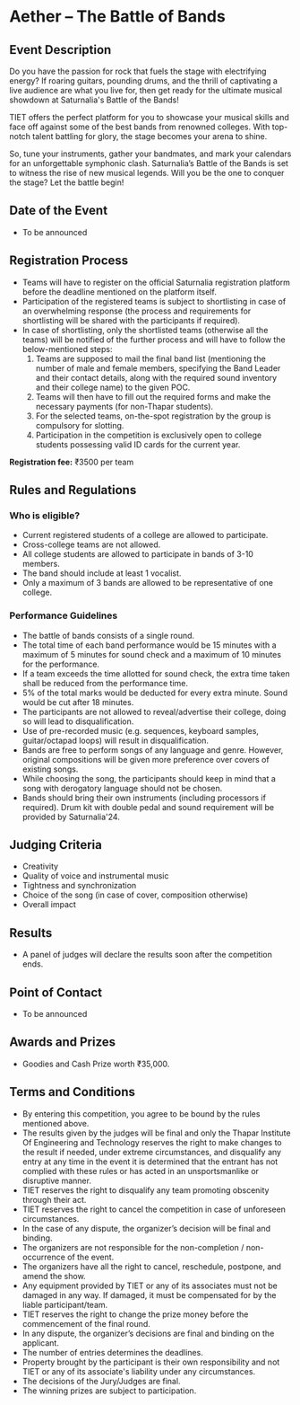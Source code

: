 # Aether – The Battle of Bands

## Event Description
Do you have the passion for rock that fuels the stage with electrifying energy? If roaring guitars, pounding drums, and the thrill of captivating a live audience are what you live for, then get ready for the ultimate musical showdown at Saturnalia's Battle of the Bands!

TIET offers the perfect platform for you to showcase your musical skills and face off against some of the best bands from renowned colleges. With top-notch talent battling for glory, the stage becomes your arena to shine.

So, tune your instruments, gather your bandmates, and mark your calendars for an unforgettable symphonic clash. Saturnalia’s Battle of the Bands is set to witness the rise of new musical legends. Will you be the one to conquer the stage? Let the battle begin!

## Date of the Event
- To be announced


## Registration Process
- Teams will have to register on the official Saturnalia registration platform before the deadline mentioned on the platform itself.
- Participation of the registered teams is subject to shortlisting in case of an overwhelming response (the process and requirements for shortlisting will be shared with the participants if required).
- In case of shortlisting, only the shortlisted teams (otherwise all the teams) will be notified of the further process and will have to follow the below-mentioned steps:
	1. Teams are supposed to mail the final band list (mentioning the number of male and female members, specifying the Band Leader and their contact details, along with the required sound inventory and their college name) to the given POC.
	2. Teams will then have to fill out the required forms and make the necessary payments (for non-Thapar students).
	3. For the selected teams, on-the-spot registration by the group is compulsory for slotting.
	4. Participation in the competition is exclusively open to college students possessing valid ID cards for the current year.

**Registration fee:** ₹3500 per team

## Rules and Regulations

### Who is eligible?
- Current registered students of a college are allowed to participate.
- Cross-college teams are not allowed.
- All college students are allowed to participate in bands of 3-10 members.
- The band should include at least 1 vocalist.
- Only a maximum of 3 bands are allowed to be representative of one college.

### Performance Guidelines
- The battle of bands consists of a single round.
- The total time of each band performance would be 15 minutes with a maximum of 5 minutes for sound check and a maximum of 10 minutes for the performance.
- If a team exceeds the time allotted for sound check, the extra time taken shall be reduced from the performance time.
- 5% of the total marks would be deducted for every extra minute. Sound would be cut after 18 minutes.
- The participants are not allowed to reveal/advertise their college, doing so will lead to disqualification.
- Use of pre-recorded music (e.g. sequences, keyboard samples, guitar/octapad loops) will result in disqualification.
- Bands are free to perform songs of any language and genre. However, original compositions will be given more preference over covers of existing songs.
- While choosing the song, the participants should keep in mind that a song with derogatory language should not be chosen.
- Bands should bring their own instruments (including processors if required). Drum kit with double pedal and sound requirement will be provided by Saturnalia'24.

## Judging Criteria
- Creativity
- Quality of voice and instrumental music
- Tightness and synchronization
- Choice of the song (in case of cover, composition otherwise)
- Overall impact

## Results
- A panel of judges will declare the results soon after the competition ends.

## Point of Contact

- To be announced

## Awards and Prizes
- Goodies and Cash Prize worth ₹35,000.

## Terms and Conditions
- By entering this competition, you agree to be bound by the rules mentioned above.
- The results given by the judges will be final and only the Thapar Institute Of Engineering and Technology reserves the right to make changes to the result if needed, under extreme circumstances, and disqualify any entry at any time in the event it is determined that the entrant has not complied with these rules or has acted in an unsportsmanlike or disruptive manner.
- TIET reserves the right to disqualify any team promoting obscenity through their act.
- TIET reserves the right to cancel the competition in case of unforeseen circumstances.
- In the case of any dispute, the organizer’s decision will be final and binding.
- The organizers are not responsible for the non-completion / non-occurrence of the event.
- The organizers have all the right to cancel, reschedule, postpone, and amend the show.
- Any equipment provided by TIET or any of its associates must not be damaged in any way. If damaged, it must be compensated for by the liable participant/team.
- TIET reserves the right to change the prize money before the commencement of the final round.
- In any dispute, the organizer’s decisions are final and binding on the applicant.
- The number of entries determines the deadlines.
- Property brought by the participant is their own responsibility and not TIET or any of its associate's liability under any circumstances.
- The decisions of the Jury/Judges are final.
- The winning prizes are subject to participation.
